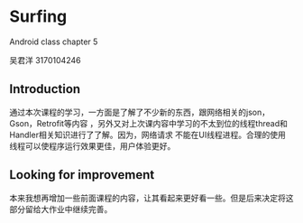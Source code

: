 # Surfing
Android class chapter 5

吴君洋 3170104246
## Introduction
通过本次课程的学习，一方面是了解了不少新的东西，跟网络相关的json，Gson，Retrofit等内容
，另外又对上次课内容中学习的不太到位的线程thread和Handler相关知识进行了了解。因为，网络请求
不能在UI线程进程。合理的使用线程可以使程序运行效果更佳，用户体验更好。

## Looking for improvement
本来我想再增加一些前面课程的内容，让其看起来更好看一些。但是后来决定将这部分留给大作业中继续完善。
